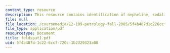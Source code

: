 ```yaml
---
content_type: resource
description: This resource contains identification of nepheline, sodalite, and leucite.
file: null
file_location: /coursemedia/12-109-petrology-fall-2005/5f4b487d1c226ccf720c1b2329323a08_feldspat1.pdf
file_type: application/pdf
resourcetype: Document
title: feldspat1.pdf
uid: 5f4b487d-1c22-6ccf-720c-1b2329323a08
---
```

